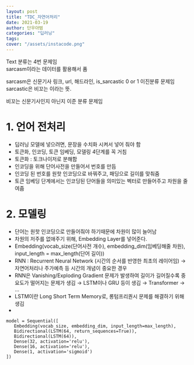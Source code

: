 ```yaml
---
layout: post
title: "TDC_자연어처리"
date: 2021-03-19
author: 단우아범
categories: "딥러닝"
tags:	
cover: "/assets/instacode.png"
---
```


Text 분류는 4번 문제임  
sarcasm이라는 데이터를 활용해서 품  

sarcasm은 신문기사 링크, url, 해드라인, is_sarcastic 0 or 1 이진분류 문제임  
sarcastic은 비꼬는 이라는 뜻.  

비꼬는 신문기사인지 아닌지 이준 분류 문제임  

# 1. 언어 전처리  
 - 딥러닝 모델에 넣으려면, 문장을 수치화 시켜서 넣어 줘야 함  
 - 토큰화, 인코딩, 토큰 임베딩, 모델링 4단계를 꼭 거침  
  - 토큰화 : 토크나이저로 분해함  
  - 인코딩을 위해 단어사전을 만들어서 번호를 만듬  
  - 인코딩 된 번호를 원핫 인코딩으로 바꿔주고, 패딩으로 길이를 맞춰줌  
  - 토큰 임베딩 단계에서는 인코딩된 단어들을 의미있는 벡터로 만들어주고 차원을 줄여줌  

# 2. 모델링  
 - 단어는 원핫 인코딩으로 만들어줘야 하기때문에 차원이 많이 늘어남  
 - 차원의 저주를 없애주기 위해, Embedding Layer를 넣어준다.  
 - Embedding(vocab_size(단어사전 개수), embedding_dim(임베딩해줄 차원), input_length = max_length(단어 길이))  
 - RNN : Recurrent Neural Network (시간의 순서를 반영한 최초의 레이어임) → 자연어처리나 주가예측 등 시간의 개념이 중요한 경우  
 - RNN은 Vanishing/Exploding Gradient 문제가 발생하여 길이가 길어질수록 중요도가 떨어지는 문제가 생김  → LSTM이나 GRU 등이 생김  → Transformer → ...  
 - LSTM이란 Long Short Term Memory로, 롱텀프리퀀시 문제를 해결하기 위해 생김  
 -   
 
   ```
   model = Sequential([
      Embedding(vocab_size, embedding_dim, input_length=max_length),
      Bidirectional(LSTM(64, return_sequences=True)),
      Bidirectional(LSTM(64)),
      Dense(32, activation='relu'),
      Dense(16, activation='relu'),
      Dense(1, activation='sigmoid')
  ])
   ```
